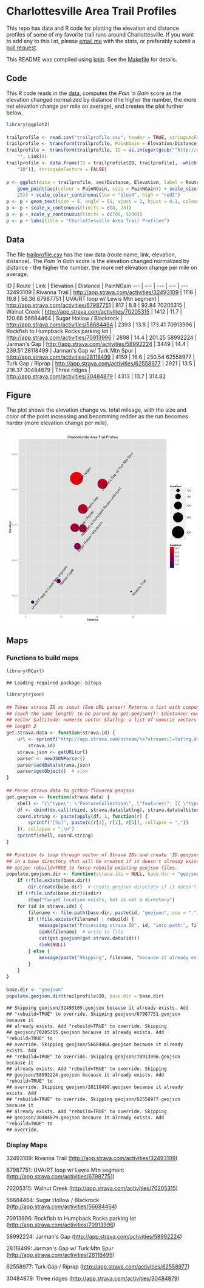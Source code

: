 # Charlottesville Area Trail Profiles

This repo has data and R code for plotting the elevation and distance profiles of some of my favorite trail runs around Charlottesville. If you want to add any to this list, please [email me](http://stephenturner.us/email.html) with the stats, or preferably submit a [pull request](https://help.github.com/articles/using-pull-requests).

This README was compiled using [knitr](http://yihui.name/knitr/). See the [Makefile](Makefile) for details.

## Code

This R code reads in the [data](./trailprofile.csv), computes the *Pain 'n Gain* score as the elevation changed normalized by distance (the higher the number, the more net elevation change per mile on average), and creates the plot further below.


```r
library(ggplot2)

trailprofile <- read.csv("trailprofile.csv", header = TRUE, stringsAsFactors = FALSE)
trailprofile <- transform(trailprofile, PainNGain = Elevation/Distance)
trailprofile <- transform(trailprofile, ID = as.integer(gsub("^http://app.strava.com/activities/", 
    "", Link)))
trailprofile <- data.frame(ID = trailprofile$ID, trailprofile[, -which(names(trailprofile) == 
    "ID")], stringsAsFactors = FALSE)

p <- ggplot(data = trailprofile, aes(Distance, Elevation, label = Route)) + 
    geom_point(aes(colour = PainNGain, size = PainNGain)) + scale_size(range = c(3, 
    25)) + scale_colour_continuous(low = "blue4", high = "red2")
p <- p + geom_text(size = 5, angle = 51, vjust = 2, hjust = 0.1, colour = "gray20")
p <- p + scale_x_continuous(limits = c(8, 23))
p <- p + scale_y_continuous(limits = c(700, 5200))
p <- p + labs(title = "Charlottesville Area Trail Profiles")
```





## Data

The file [trailprofile.csv](./trailprofile.csv) has the raw data (route name, link, elevation, distance). The *Pain 'n Gain* score is the elevation changed normalized by distance - the higher the number, the more net elevation change per mile on average.

ID | Route | Link | Elevation | Distance | PainNGain
--- | --- | --- | --- | ---
32493109 | Rivanna Trail | http://app.strava.com/activities/32493109 | 1116 | 19.8 |  56.36
67987751 | UVA/RT loop w/ Lewis Mtn segment | http://app.strava.com/activities/67987751 |  817 |  8.8 |  92.84
70205315 | Walnut Creek | http://app.strava.com/activities/70205315 | 1412 | 11.7 | 120.68
56684464 | Sugar Hollow / Blackrock | http://app.strava.com/activities/56684464 | 2393 | 13.8 | 173.41
70913996 | Rockfish to Humpback Rocks parking lot | http://app.strava.com/activities/70913996 | 2898 | 14.4 | 201.25
58992224 | Jarman's Gap | http://app.strava.com/activities/58992224 | 3449 | 14.4 | 239.51
28118499 | Jarman's Gap w/ Turk Mtn Spur | http://app.strava.com/activities/28118499 | 4159 | 16.6 | 250.54
62558977 | Turk Gap / Riprap | http://app.strava.com/activities/62558977 | 2921 | 13.5 | 216.37
30484879 | Three ridges | http://app.strava.com/activities/30484879 | 4313 | 13.7 | 314.82


## Figure

The plot shows the elevation change vs. total mileage, with the size and color of the point increasing and becomming redder as the run becomes harder (more elevation change per mile).

![plot of chunk scatterplot](figure/scatterplot.png) 


## Maps

### Functions to build maps


```r
library(RCurl)
```

```
## Loading required package: bitops
```

```r
library(rjson)

## Takes strava ID as input (See URL parser) Returns a list with components
## (each the same length) to be parsed by get.geojson(): $distance: numeric
## vector $altitude: numeric vector $latlng: a list of numeric vectors of
## length 2
get.strava.data <- function(strava.id) {
    url <- sprintf("http://app.strava.com/stream/%s?streams[]=latlng,distance,altitude", 
        strava.id)
    strava.json <- getURL(url)
    parser <- newJSONParser()
    parser$addData(strava.json)
    parser$getObject()  # slow
}

## Parse strava data to github-flavored geojson
get.geojson <- function(strava.data) {
    shell <- "{\"type\": \"FeatureCollection\", \"features\": [{ \"type\": \"Feature\", \"geometry\": {\"type\": \"LineString\", \"coordinates\":\n [%s]\n}}]}"
    df <- cbind(do.call(rbind, strava.data$latlng), strava.data$altitude)
    coord.string <- paste(apply(df, 1, function(r) {
        sprintf("[%s]", paste(c(r[2], r[1], r[3]), collapse = ","))
    }), collapse = ",\n")
    sprintf(shell, coord.string)
}

## Function to loop through vector of Strava IDs and create 'ID.geojson' file
## in a base directory that will be created if it doesn't already exist. Add
## option rebuild=TRUE to force rebuild existing geojson files.
populate.geojson.dir <- function(strava.ids = NULL, base.dir = "geojson", rebuild = FALSE) {
    if (!file.exists(base.dir)) 
        dir.create(base.dir)  # create geojson directory if it doesn't exist
    if (!file.info(base.dir)$isdir) 
        stop("Target location exists, but is not a directory")
    for (id in strava.ids) {
        filename <- file.path(base.dir, paste(id, "geojson", sep = "."))
        if (!file.exists(filename) | rebuild) {
            message(paste("Processing strava ID", id, "into path:", filename))
            sink(filename)  # write to file
            cat(get.geojson(get.strava.data(id)))
            sink(NULL)
        } else {
            message(paste("Skipping", filename, "because it already exists. Add \"rebuild=TRUE\" to override."))
        }
    }
}

base.dir <- "geojson"
populate.geojson.dir(trailprofile$ID, base.dir = base.dir)
```

```
## Skipping geojson/32493109.geojson because it already exists. Add
## "rebuild=TRUE" to override. Skipping geojson/67987751.geojson because it
## already exists. Add "rebuild=TRUE" to override. Skipping
## geojson/70205315.geojson because it already exists. Add "rebuild=TRUE" to
## override. Skipping geojson/56684464.geojson because it already exists. Add
## "rebuild=TRUE" to override. Skipping geojson/70913996.geojson because it
## already exists. Add "rebuild=TRUE" to override. Skipping
## geojson/58992224.geojson because it already exists. Add "rebuild=TRUE" to
## override. Skipping geojson/28118499.geojson because it already exists. Add
## "rebuild=TRUE" to override. Skipping geojson/62558977.geojson because it
## already exists. Add "rebuild=TRUE" to override. Skipping
## geojson/30484879.geojson because it already exists. Add "rebuild=TRUE" to
## override.
```


### Display Maps

32493109: Rivanna Trail (http://app.strava.com/activities/32493109)

<script src="https://embed.github.com/view/geojson/stephenturner/trailprofile/jsonrmd/geojson/32493109.geojson"></script>

67987751: UVA/RT loop w/ Lewis Mtn segment (http://app.strava.com/activities/67987751)

<script src="https://embed.github.com/view/geojson/stephenturner/trailprofile/jsonrmd/geojson/67987751.geojson"></script>

70205315: Walnut Creek (http://app.strava.com/activities/70205315)

<script src="https://embed.github.com/view/geojson/stephenturner/trailprofile/jsonrmd/geojson/70205315.geojson"></script>

56684464: Sugar Hollow / Blackrock (http://app.strava.com/activities/56684464)

<script src="https://embed.github.com/view/geojson/stephenturner/trailprofile/jsonrmd/geojson/56684464.geojson"></script>

70913996: Rockfish to Humpback Rocks parking lot (http://app.strava.com/activities/70913996)

<script src="https://embed.github.com/view/geojson/stephenturner/trailprofile/jsonrmd/geojson/70913996.geojson"></script>

58992224: Jarman's Gap (http://app.strava.com/activities/58992224)

<script src="https://embed.github.com/view/geojson/stephenturner/trailprofile/jsonrmd/geojson/58992224.geojson"></script>

28118499: Jarman's Gap w/ Turk Mtn Spur (http://app.strava.com/activities/28118499)

<script src="https://embed.github.com/view/geojson/stephenturner/trailprofile/jsonrmd/geojson/28118499.geojson"></script>

62558977: Turk Gap / Riprap (http://app.strava.com/activities/62558977)

<script src="https://embed.github.com/view/geojson/stephenturner/trailprofile/jsonrmd/geojson/62558977.geojson"></script>

30484879: Three ridges (http://app.strava.com/activities/30484879)

<script src="https://embed.github.com/view/geojson/stephenturner/trailprofile/jsonrmd/geojson/30484879.geojson"></script>

